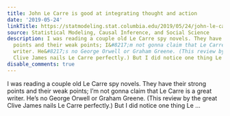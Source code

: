 ```yaml
---
title: John Le Carre is good at integrating thought and action
date: '2019-05-24'
linkTitle: https://statmodeling.stat.columbia.edu/2019/05/24/john-le-carre-is-good-at-integrating-thought-and-action/
source: Statistical Modeling, Causal Inference, and Social Science
description: I was reading a couple old Le Carre spy novels. They have their strong
  points and their weak points; I&#8217;m not gonna claim that Le Carre is a great
  writer. He&#8217;s no George Orwell or Graham Greene. (This review by the great
  Clive James nails Le Carre perfectly.) But I did notice one thing Le ...
disable_comments: true
---
```

I was reading a couple old Le Carre spy novels. They have their strong points and their weak points; I&#8217;m not gonna claim that Le Carre is a great writer. He&#8217;s no George Orwell or Graham Greene. (This review by the great Clive James nails Le Carre perfectly.) But I did notice one thing Le ...